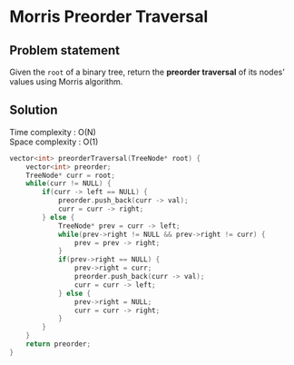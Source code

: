 # Morris Preorder Traversal

## Problem statement

Given the `root` of a binary tree, return the **preorder traversal** of its nodes' values using Morris algorithm.

## Solution

Time complexity : O(N)  
Space complexity : O(1)

```cpp
vector<int> preorderTraversal(TreeNode* root) {
    vector<int> preorder;
    TreeNode* curr = root;
    while(curr != NULL) {
        if(curr -> left == NULL) {
            preorder.push_back(curr -> val);
            curr = curr -> right;
        } else {
            TreeNode* prev = curr -> left;
            while(prev->right != NULL && prev->right != curr) {
                prev = prev -> right;
            }
            if(prev->right == NULL) {
                prev->right = curr;
                preorder.push_back(curr -> val);
                curr = curr -> left;
            } else {
                prev->right = NULL;
                curr = curr -> right;
            }
        }
    }
    return preorder;
}
```
